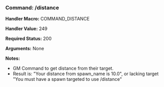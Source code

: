 ### Command: /distance

**Handler Macro:** COMMAND_DISTANCE

**Handler Value:** 249

**Required Status:** 200

**Arguments:**
None

**Notes:**
- GM Command to get distance from their target.
- Result is: "Your distance from spawn_name is 10.0", or lacking target "You must have a spawn targeted to use /distance"